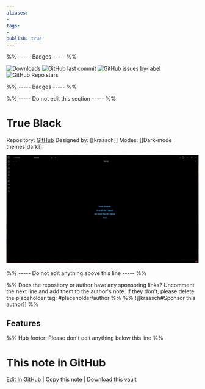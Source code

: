 ```yaml
---
aliases:
- 
tags: 
- 
publish: true
---
```


%% ----- Badges ----- %%

![Downloads](https://img.shields.io/badge/downloads-170-573E7A?style=for-the-badge&logo=)
![GitHub last commit](https://img.shields.io/github/last-commit/kraasch/true-black?color=573E7A&label=last%20update&logo=github&style=for-the-badge)
![GitHub issues by-label](https://img.shields.io/github/issues/kraasch/true-black/help%20wanted?color=573E7A&logo=github&style=for-the-badge) 
![GitHub Repo stars](https://img.shields.io/github/stars/kraasch/true-black?color=573E7A&logo=github&style=for-the-badge)

%% ----- Badges ----- %%

%% ----- Do not edit this section ----- %%

# True Black

Repository: [GitHub](https://github.com/kraasch/true-black)
Designed by: [[kraasch]]
Modes: [[Dark-mode themes|dark]]



![screenshot](https://github.com/kraasch/true-black/raw/HEAD/data/shot_512x288px.png)

%% ----- Do not edit anything above this line ----- %% 

%% Does the repository or author have any sponsoring links? Uncomment the next line and add them to the author's note. If they don't, please delete the placeholder tag: #placeholder/author %%
%% ![[kraasch#Sponsor this author]] %%


## Features



%% Hub footer: Please don't edit anything below this line %%

# This note in GitHub

<span class="git-footer">[Edit In GitHub](https://github.dev/obsidian-community/obsidian-hub/blob/main/02%20-%20Community%20Expansions/02.05%20All%20Community%20Expansions/Themes/True%20Black.md "git-hub-edit-note") | [Copy this note](https://raw.githubusercontent.com/obsidian-community/obsidian-hub/main/02%20-%20Community%20Expansions/02.05%20All%20Community%20Expansions/Themes/True%20Black.md "git-hub-copy-note") | [Download this vault](https://github.com/obsidian-community/obsidian-hub/archive/refs/heads/main.zip "git-hub-download-vault") </span>
